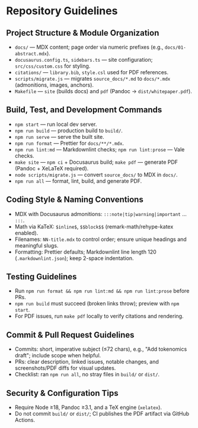 # Repository Guidelines

## Project Structure & Module Organization
- `docs/` — MDX content; page order via numeric prefixes (e.g., `docs/01-abstract.mdx`).
- `docusaurus.config.ts`, `sidebars.ts` — site configuration; `src/css/custom.css` for styling.
- `citations/` — `library.bib`, `style.csl` used for PDF references.
- `scripts/migrate.js` — migrates `source_docs/*.md` to `docs/*.mdx` (admonitions, images, anchors).
- `Makefile` — `site` (builds docs) and `pdf` (Pandoc → `dist/whitepaper.pdf`).

## Build, Test, and Development Commands
- `npm start` — run local dev server.
- `npm run build` — production build to `build/`.
- `npm run serve` — serve the built site.
- `npm run format` — Prettier for `docs/**/*.mdx`.
- `npm run lint:md` — Markdownlint checks; `npm run lint:prose` — Vale checks.
- `make site` — `npm ci` + Docusaurus build; `make pdf` — generate PDF (Pandoc + XeLaTeX required).
- `node scripts/migrate.js` — convert `source_docs/` to MDX in `docs/`.
- `npm run all` — format, lint, build, and generate PDF.

## Coding Style & Naming Conventions
- MDX with Docusaurus admonitions: `:::note|tip|warning|important` … `:::`.
- Math via KaTeX: `$inline$`, `$$block$$` (remark-math/rehype-katex enabled).
- Filenames: `NN-title.mdx` to control order; ensure unique headings and meaningful slugs.
- Formatting: Prettier defaults; Markdownlint line length 120 (`.markdownlint.json`); keep 2-space indentation.

## Testing Guidelines
- Run `npm run format && npm run lint:md && npm run lint:prose` before PRs.
- `npm run build` must succeed (broken links throw); preview with `npm start`.
- For PDF issues, run `make pdf` locally to verify citations and rendering.

## Commit & Pull Request Guidelines
- Commits: short, imperative subject (≤72 chars), e.g., "Add tokenomics draft"; include scope when helpful.
- PRs: clear description, linked issues, notable changes, and screenshots/PDF diffs for visual updates.
- Checklist: ran `npm run all`, no stray files in `build/` or `dist/`.

## Security & Configuration Tips
- Require Node ≥18, Pandoc ≥3.1, and a TeX engine (`xelatex`).
- Do not commit `build/` or `dist/`; CI publishes the PDF artifact via GitHub Actions.
